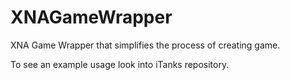 XNAGameWrapper
==============

XNA Game Wrapper that simplifies the process of creating game.

To see an example usage look into iTanks repository.